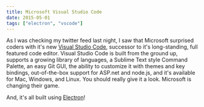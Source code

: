 ```yaml
---
title: Microsoft Visual Studio Code
date: 2015-05-01
tags: ["electron", "vscode"]
---
```


As I was checking my twitter feed last night, I saw that Microsoft surprised coders with it's new [Visual Studio Code][1], successor to it's long-standing, full featured code editor.
Visual Studio Code is built from the ground up, supports a growing library of languages, a Sublime Text style Command Palette, an easy Git GUI, the ability to customize it with themes and key bindings, out-of-the-box support for ASP.net and node.js, and it's available for Mac, Windows, and Linux. You should really give it a look. Microsoft is changing their game.

And, it's all built using [Electron][2]!

[1]: https://code.visualstudio.com/
[2]: http://electron.atom.io/
